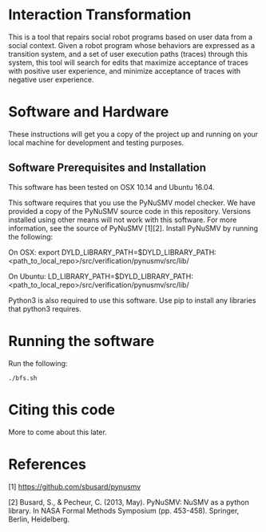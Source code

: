 # Interaction Transformation

This is a tool that repairs social robot programs based on user data from a social context. Given a robot program whose behaviors are expressed as a transition system, and a set of user execution paths (traces) through this system, this tool will search for edits that maximize acceptance of traces with positive user experience, and minimize acceptance of traces with negative user experience.

# Software and Hardware

These instructions will get you a copy of the project up and running on your local machine for development and testing purposes.

## Software Prerequisites and Installation

This software has been tested on OSX 10.14 and Ubuntu 16.04.

This software requires that you use the PyNuSMV model checker. We have provided a copy of the PyNuSMV source code in this repository. Versions installed using other means will not work with this software. For more information, see the source of PyNuSMV [1][2]. Install PyNuSMV by running the following:

On OSX:
export DYLD_LIBRARY_PATH=$DYLD_LIBRARY_PATH:<path_to_local_repo>/src/verification/pynusmv/src/lib/

On Ubuntu:
LD_LIBRARY_PATH=$DYLD_LIBRARY_PATH:<path_to_local_repo>/src/verification/pynusmv/src/lib/

Python3 is also required to use this software. Use pip to install any libraries that python3 requires.

# Running the software

Run the following:

```
./bfs.sh
```

# Citing this code

More to come about this later.

# References

[1] https://github.com/sbusard/pynusmv

[2] Busard, S., & Pecheur, C. (2013, May). PyNuSMV: NuSMV as a python library. In NASA Formal Methods Symposium (pp. 453-458). Springer, Berlin, Heidelberg.
